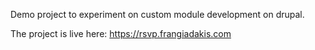 Demo project to experiment on custom module development on drupal.

The project is live here:
https://rsvp.frangiadakis.com
